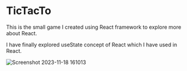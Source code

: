 # TicTacTo
This is the small game I created using React framework to explore more about React.



I have finally explored useState concept of React which I have used in React.


![Screenshot 2023-11-18 161013](https://github.com/aryat10/TicTacTo/assets/107941072/b72beeb4-c46f-4566-862a-fc5a817c9e93)
